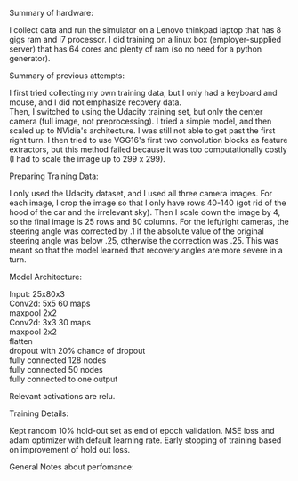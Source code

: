 Summary of hardware:  
  
I collect data and run the simulator on a Lenovo thinkpad laptop that has 8 gigs ram and i7 processor. I did training on a linux box (employer-supplied server) that has 64 cores and plenty of ram (so no need for a python generator).

Summary of previous attempts:  
  
I first tried collecting my own training data, but I only had a keyboard and mouse, and I did not emphasize recovery data.  
Then, I switched to using the Udacity training set, but only the center camera (full image, not preprocessing). I tried a simple model, and then scaled up to NVidia's architecture. I was still not able to get past the first right turn. I then tried to use VGG16's first two convolution blocks as feature extractors, but this method failed because it was too computationally costly (I had to scale the image up to 299 x 299).
  
Preparing Training Data:  
  
I only used the Udacity dataset, and I used all three camera images. For each image, I crop the image so that I only have rows 40-140 (got rid of the hood of the car and the irrelevant sky). Then I scale down the image by 4, so the final image is 25 rows and 80 columns. For the left/right cameras, the steering angle was corrected by .1 if the absolute value of the original steering angle was below .25, otherwise the correction was .25. This was meant so that the model learned that recovery angles are more severe in a turn.

Model Architecture:  
  
Input: 25x80x3  
Conv2d: 5x5 60 maps  
maxpool 2x2  
Conv2d: 3x3 30 maps  
maxpool 2x2    
flatten  
dropout with 20% chance of dropout  
fully connected 128 nodes  
fully connected 50 nodes  
fully connected to one output  

Relevant activations are relu.  
  
Training Details:  
  
Kept random 10% hold-out set as end of epoch validation. MSE loss and adam optimizer with default learning rate. Early stopping of training based on improvement of hold out loss.  
  
General Notes about perfomance:  
  
  
  
